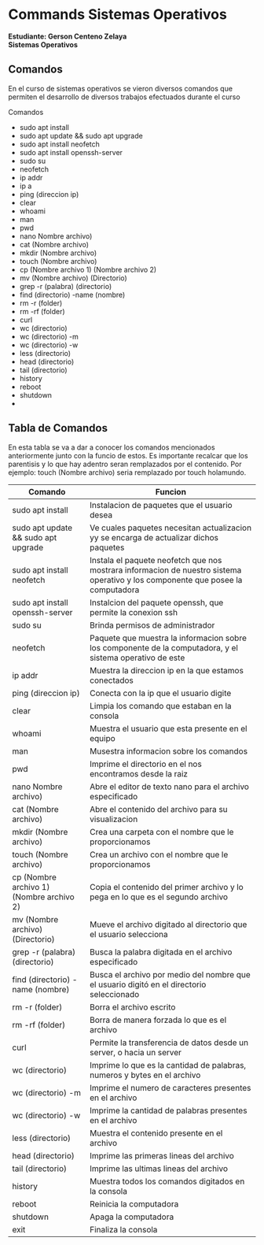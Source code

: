 # Commands Sistemas Operativos
**Estudiante: Gerson Centeno Zelaya <br />
Sistemas Operativos**

## Comandos

En el curso de sistemas operativos se vieron diversos comandos que permiten el desarrollo de diversos trabajos efectuados durante el curso

Comandos <br />

* sudo apt install
* sudo apt update && sudo apt upgrade
* sudo apt install neofetch
* sudo apt install openssh-server
* sudo su
* neofetch
* ip addr
* ip a
* ping (direccion ip)
* clear
* whoami
* man
* pwd
* nano Nombre archivo) 
* cat (Nombre archivo) 
* mkdir (Nombre archivo) 
* touch (Nombre archivo) 
* cp (Nombre archivo 1)  (Nombre archivo 2) 
* mv (Nombre archivo)  (Directorio) 
* grep -r (palabra) (directorio)
* find (directorio) -name (nombre)
* rm -r (folder)
* rm -rf (folder)
* curl 
* wc (directorio)
* wc (directorio) -m
* wc (directorio) -w
* less (directorio)
* head (directorio)
* tail (directorio) 
* history
* reboot
* shutdown
* 

## Tabla de Comandos
En esta tabla se va a dar a conocer los comandos mencionados anteriormente junto con la funcio de estos. Es importante recalcar que los parentisis y lo que hay adentro seran remplazados por el contenido. Por ejemplo: touch (Nombre archivo) seria remplazado por touch holamundo.

| Comando | Funcion | 
| ------------- | ------------- |
| sudo apt install  | Instalacion de paquetes que el usuario desea  |
| sudo apt update && sudo apt upgrade  | Ve cuales paquetes necesitan actualizacion yy se encarga de actualizar dichos paquetes   |
| sudo apt install neofetch | Instala el paquete neofetch que nos mostrara informacion de nuestro sistema operativo y los componente que posee la computadora | 
| sudo apt install openssh-server | Instalcion del paquete openssh, que permite la conexion ssh |
| sudo su | Brinda permisos de administrador |
| neofetch | Paquete que muestra la informacion sobre los componente de la computadora, y el sistema operativo de este |
| ip addr | Muestra la direccion ip en la que estamos conectados |
| ping (direccion ip) | Conecta con la ip que el usuario digite |
| clear | Limpia los comando que estaban en la consola |
| whoami | Muestra el usuario que esta presente en el equipo |
| man | Musestra informacion sobre los comandos |
| pwd | Imprime el directorio en el nos encontramos desde la raiz |
| nano Nombre archivo) | Abre el editor de texto nano para el archivo especificado |
| cat (Nombre archivo) | Abre el contenido del archivo para su visualizacion |
| mkdir (Nombre archivo) | Crea una carpeta con el nombre que le proporcionamos |
| touch (Nombre archivo) | Crea un archivo con el nombre que le proporcionamos |
| cp (Nombre archivo 1)  (Nombre archivo 2)  | Copia el contenido del primer archivo y lo pega en lo que es el segundo archivo |
| mv (Nombre archivo)  (Directorio) | Mueve el archivo digitado al directorio que el usuario selecciona |
| grep -r (palabra) (directorio) | Busca la palabra digitada en el archivo especificado |
| find (directorio) -name (nombre) | Busca el archivo por medio del nombre que el usuario digitó en el directorio seleccionado|
| rm -r (folder) | Borra el archivo escrito |
| rm -rf (folder) | Borra de manera forzada lo que es el archivo |
| curl | Permite la transferencia de datos desde un server, o hacia un server |
| wc (directorio) | Imprime lo que es la cantidad de palabras, numeros y bytes en el archivo |
| wc (directorio) -m | Imprime el numero de caracteres presentes en el archivo |
| wc (directorio) -w | Imprime la cantidad de palabras presentes en el archivo |
| less (directorio) | Muestra el contenido presente en el archivo |
| head (directorio) | Imprime las primeras lineas del archivo |
| tail (directorio) | Imprime las ultimas lineas del archivo |
| history | Muestra todos los comandos digitados en la consola |
| reboot | Reinicia la computadora |
| shutdown | Apaga la computadora  |
| exit | Finaliza la consola |


